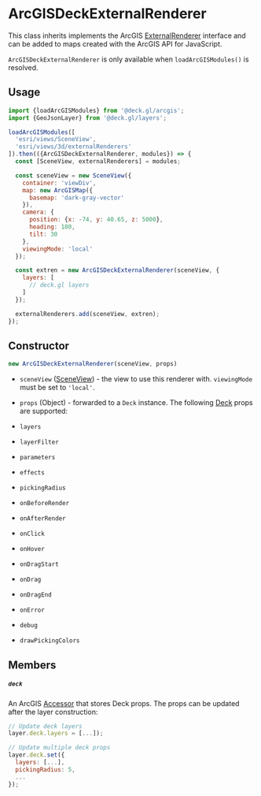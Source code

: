 # ArcGISDeckExternalRenderer

This class inherits implements the ArcGIS [ExternalRenderer](https://developers.arcgis.com/javascript/latest/api-reference/esri-views-3d-externalRenderers.html#ExternalRenderer) interface and can be added to maps created with the ArcGIS API for JavaScript.

`ArcGISDeckExternalRenderer` is only available when `loadArcGISModules()` is resolved.

## Usage

```js
import {loadArcGISModules} from '@deck.gl/arcgis';
import {GeoJsonLayer} from '@deck.gl/layers';

loadArcGISModules([
  'esri/views/SceneView',
  'esri/views/3d/externalRenderers'
]).then(({ArcGISDeckExternalRenderer, modules}) => {
  const [SceneView, externalRenderers] = modules;

  const sceneView = new SceneView({
    container: 'viewDiv',
    map: new ArcGISMap({
      basemap: 'dark-gray-vector'
    }),
    camera: {
      position: {x: -74, y: 40.65, z: 5000},
      heading: 180,
      tilt: 30
    },
    viewingMode: 'local'
  });

  const extren = new ArcGISDeckExternalRenderer(sceneView, {
    layers: [
      // deck.gl layers
    ]
  });

  externalRenderers.add(sceneView, extren);
});
```


## Constructor

```js
new ArcGISDeckExternalRenderer(sceneView, props)
```

- `sceneView` ([SceneView](https://developers.arcgis.com/javascript/latest/api-reference/esri-views-SceneView.html)) - the view to use this renderer with. `viewingMode` must be set to `'local'`.
- `props` (Object) - forwarded to a `Deck` instance. The following [Deck](/docs/api-reference/deck.md) props are supported:

- `layers`
- `layerFilter`
- `parameters`
- `effects`
- `pickingRadius`
- `onBeforeRender`
- `onAfterRender`
- `onClick`
- `onHover`
- `onDragStart`
- `onDrag`
- `onDragEnd`
- `onError`
- `debug`
- `drawPickingColors`


## Members

##### `deck`

An ArcGIS [Accessor](https://developers.arcgis.com/javascript/latest/api-reference/esri-core-Accessor.html) that stores Deck props. The props can be updated after the layer construction:

```js
// Update deck layers
layer.deck.layers = [...]);

// Update multiple deck props
layer.deck.set({
  layers: [...],
  pickingRadius: 5,
  ...
});
```

